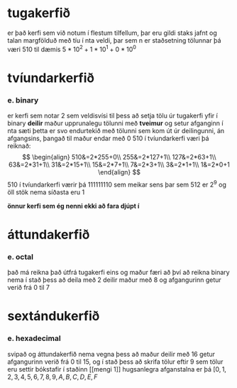 # tugakerfið
er það kerfi sem við notum í flestum tilfellum, þar eru gildi staks jafnt og talan  margfölduð með tíu í nta veldi, þar sem n er staðsetning tölunnar 
þá væri 510 til dæmis $5*10^2+1*10^1+0*10^0$

# tvíundarkerfið
### e. binary
er kerfi sem notar 2 sem veldisvísi 
til þess að setja tölu úr tugakerfi yfir í binary **deilir** maður upprunalegu tölunni með **tveimur** og setur afganginn í nta sæti
þetta er svo endurtekið með tölunni sem kom út úr deilingunni, án afgangsins, þangað til maður endar með 0
510 í tvíundarkerfi væri þá reiknað:
$$
\begin{align}
	510&=2*255+0\\
	255&=2*127+1\\
	127&=2*63+1\\
	63&=2*31+1\\
	31&=2*15+1\\
	15&=2*7+1\\
	7&=2*3+1\\
	3&=2*1+1\\
	1&=2*0+1
\end{align}
$$
510 í tvíundarkerfi værir þá $111111110$ sem meikar sens þar sem 512 er $2^9$ og öll stök nema síðasta eru 1

**önnur kerfi sem ég nenni ekki að fara djúpt í**

# áttundakerfið
### e. octal
það má reikna það útfrá tugakerfi eins og maður færi að því að reikna binary nema í stað þess að deila með 2 deilir maður með 8 og afgangurinn getur verið frá 0 til 7

# sextándukerfið
### e. hexadecimal
svipað og áttundakerfið nema vegna þess að maður deilir með 16 getur afgangurinn verið frá 0 til 15, og í stað þess að skrifa tölur eftir 9 sem tölur eru settir bókstafir í staðinn
[[mengi 1]] hugsanlegra afganstalna er þá $[0,1,2,3,4,5,6,7,8,9,A,B,C,D,E,F$

